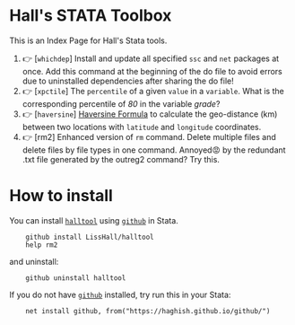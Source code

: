# Hall's STATA Toolbox

This is an Index Page for Hall's Stata tools.

1. 👉 [`whichdep`] Install and update all specified `ssc` and `net` packages at once. Add this command at the beginning of the do file to avoid errors due to uninstalled dependencies after sharing the do file!
2. 👉 [`xpctile`] The `percentile` of a given `value` in a `variable`. What is the corresponding percentile of *80* in the variable *grade*?
3. 👉 [`haversine`] [Haversine Formula](https://en.wikipedia.org/wiki/Haversine_formula) to calculate the geo-distance (km) between two locations with `latitude` and `longitude` coordinates.
4. 👉 [rm2] Enhanced version of `rm` command. Delete multiple files and delete files by file types in one command. Annoyed😡 by the redundant .txt file generated by the outreg2 command? Try this.


# How to install
You can install [`halltool`](https://github.com/LissHall/halltool) using [`github`](https://github.com/haghish/github) in Stata.

```{stata}
    github install LissHall/halltool
    help rm2
```

and uninstall:

```{stata}
    github uninstall halltool
```

If you do not have [`github`](https://github.com/haghish/github) installed, try run this in your Stata:

```{stata}
    net install github, from("https://haghish.github.io/github/")
```
